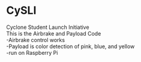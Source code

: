 # CySLI
Cyclone Student Launch Initiative\
This is the Airbrake and Payload Code\
-Airbrake control works\
-Payload is color detection of pink, blue, and yellow\
  -run on Raspberry Pi

